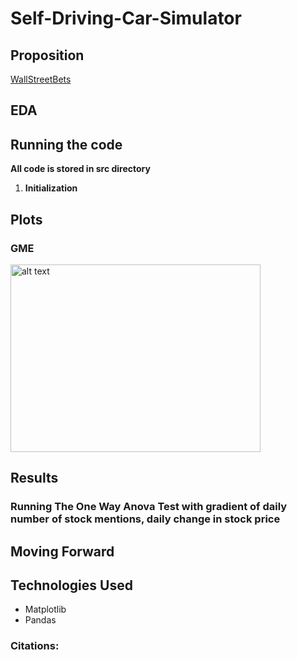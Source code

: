 # Self-Driving-Car-Simulator

## Proposition

[WallStreetBets](https://www.reddit.com/r/wallstreetbets/)

## EDA


## Running the code
**All code is stored in src directory**
1.  **Initialization** 



## Plots


### GME
<img src="figures/GME_Mentions_Price.png" alt="alt text" width=400 height=300>

## Results

###  Running The One Way Anova Test with gradient of daily number of stock mentions, daily change in stock price



## Moving Forward

## Technologies Used
* Matplotlib
* Pandas


### Citations:
